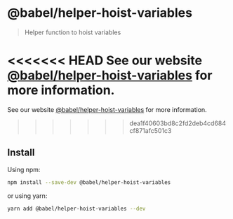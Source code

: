 # @babel/helper-hoist-variables

> Helper function to hoist variables

<<<<<<< HEAD
See our website [@babel/helper-hoist-variables](https://babeljs.io/docs/en/next/babel-helper-hoist-variables.html) for more information.
=======
See our website [@babel/helper-hoist-variables](https://babeljs.io/docs/en/babel-helper-hoist-variables) for more information.
>>>>>>> dea1f40603bd8c2fd2deb4cd684cf871afc501c3

## Install

Using npm:

```sh
npm install --save-dev @babel/helper-hoist-variables
```

or using yarn:

```sh
yarn add @babel/helper-hoist-variables --dev
```
